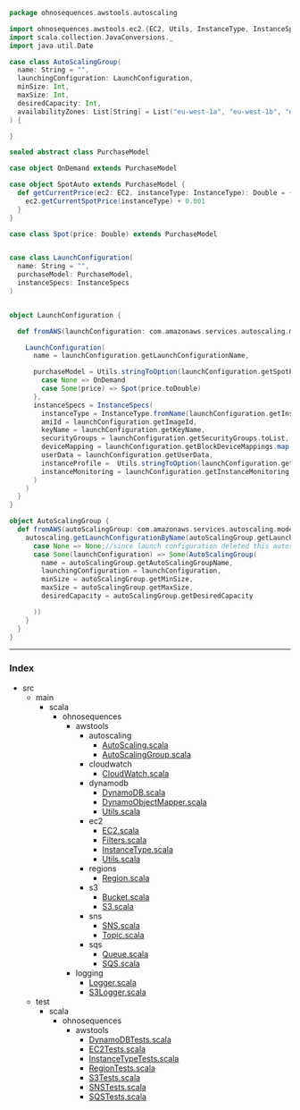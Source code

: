 
```scala
package ohnosequences.awstools.autoscaling

import ohnosequences.awstools.ec2.{EC2, Utils, InstanceType, InstanceSpecs}
import scala.collection.JavaConversions._
import java.util.Date

case class AutoScalingGroup(
  name: String = "",
  launchingConfiguration: LaunchConfiguration,
  minSize: Int,
  maxSize: Int,
  desiredCapacity: Int,
  availabilityZones: List[String] = List("eu-west-1a", "eu-west-1b", "eu-west-1c")
) {

}

sealed abstract class PurchaseModel

case object OnDemand extends PurchaseModel

case object SpotAuto extends PurchaseModel {
  def getCurrentPrice(ec2: EC2, instanceType: InstanceType): Double = {
    ec2.getCurrentSpotPrice(instanceType) + 0.001
  }
}

case class Spot(price: Double) extends PurchaseModel


case class LaunchConfiguration(
  name: String = "",
  purchaseModel: PurchaseModel,
  instanceSpecs: InstanceSpecs
)


object LaunchConfiguration {

  def fromAWS(launchConfiguration: com.amazonaws.services.autoscaling.model.LaunchConfiguration): LaunchConfiguration = {

    LaunchConfiguration(
      name = launchConfiguration.getLaunchConfigurationName,

      purchaseModel = Utils.stringToOption(launchConfiguration.getSpotPrice) match {
        case None => OnDemand
        case Some(price) => Spot(price.toDouble)
      },
      instanceSpecs = InstanceSpecs(
        instanceType = InstanceType.fromName(launchConfiguration.getInstanceType),
        amiId = launchConfiguration.getImageId,
        keyName = launchConfiguration.getKeyName,
        securityGroups = launchConfiguration.getSecurityGroups.toList,
        deviceMapping = launchConfiguration.getBlockDeviceMappings.map(m => (m.getDeviceName, m.getVirtualName)).toMap,
        userData = launchConfiguration.getUserData,
        instanceProfile =  Utils.stringToOption(launchConfiguration.getIamInstanceProfile),
        instanceMonitoring = launchConfiguration.getInstanceMonitoring.isEnabled
      )
    )
  }
}

object AutoScalingGroup {
  def fromAWS(autoScalingGroup: com.amazonaws.services.autoscaling.model.AutoScalingGroup, autoscaling: AutoScaling): Option[AutoScalingGroup] = {
    autoscaling.getLaunchConfigurationByName(autoScalingGroup.getLaunchConfigurationName) match {
      case None => None;//since launch configuration deleted this autoscaling group will be deleted soon
      case Some(launchConfiguration) => Some(AutoScalingGroup(
        name = autoScalingGroup.getAutoScalingGroupName,
        launchingConfiguration = launchConfiguration,
        minSize = autoScalingGroup.getMinSize,
        maxSize = autoScalingGroup.getMaxSize,
        desiredCapacity = autoScalingGroup.getDesiredCapacity

      ))
    }
  }
}

```


------

### Index

+ src
  + main
    + scala
      + ohnosequences
        + awstools
          + autoscaling
            + [AutoScaling.scala][main/scala/ohnosequences/awstools/autoscaling/AutoScaling.scala]
            + [AutoScalingGroup.scala][main/scala/ohnosequences/awstools/autoscaling/AutoScalingGroup.scala]
          + cloudwatch
            + [CloudWatch.scala][main/scala/ohnosequences/awstools/cloudwatch/CloudWatch.scala]
          + dynamodb
            + [DynamoDB.scala][main/scala/ohnosequences/awstools/dynamodb/DynamoDB.scala]
            + [DynamoObjectMapper.scala][main/scala/ohnosequences/awstools/dynamodb/DynamoObjectMapper.scala]
            + [Utils.scala][main/scala/ohnosequences/awstools/dynamodb/Utils.scala]
          + ec2
            + [EC2.scala][main/scala/ohnosequences/awstools/ec2/EC2.scala]
            + [Filters.scala][main/scala/ohnosequences/awstools/ec2/Filters.scala]
            + [InstanceType.scala][main/scala/ohnosequences/awstools/ec2/InstanceType.scala]
            + [Utils.scala][main/scala/ohnosequences/awstools/ec2/Utils.scala]
          + regions
            + [Region.scala][main/scala/ohnosequences/awstools/regions/Region.scala]
          + s3
            + [Bucket.scala][main/scala/ohnosequences/awstools/s3/Bucket.scala]
            + [S3.scala][main/scala/ohnosequences/awstools/s3/S3.scala]
          + sns
            + [SNS.scala][main/scala/ohnosequences/awstools/sns/SNS.scala]
            + [Topic.scala][main/scala/ohnosequences/awstools/sns/Topic.scala]
          + sqs
            + [Queue.scala][main/scala/ohnosequences/awstools/sqs/Queue.scala]
            + [SQS.scala][main/scala/ohnosequences/awstools/sqs/SQS.scala]
        + logging
          + [Logger.scala][main/scala/ohnosequences/logging/Logger.scala]
          + [S3Logger.scala][main/scala/ohnosequences/logging/S3Logger.scala]
  + test
    + scala
      + ohnosequences
        + awstools
          + [DynamoDBTests.scala][test/scala/ohnosequences/awstools/DynamoDBTests.scala]
          + [EC2Tests.scala][test/scala/ohnosequences/awstools/EC2Tests.scala]
          + [InstanceTypeTests.scala][test/scala/ohnosequences/awstools/InstanceTypeTests.scala]
          + [RegionTests.scala][test/scala/ohnosequences/awstools/RegionTests.scala]
          + [S3Tests.scala][test/scala/ohnosequences/awstools/S3Tests.scala]
          + [SNSTests.scala][test/scala/ohnosequences/awstools/SNSTests.scala]
          + [SQSTests.scala][test/scala/ohnosequences/awstools/SQSTests.scala]

[main/scala/ohnosequences/awstools/autoscaling/AutoScaling.scala]: AutoScaling.scala.md
[main/scala/ohnosequences/awstools/autoscaling/AutoScalingGroup.scala]: AutoScalingGroup.scala.md
[main/scala/ohnosequences/awstools/cloudwatch/CloudWatch.scala]: ../cloudwatch/CloudWatch.scala.md
[main/scala/ohnosequences/awstools/dynamodb/DynamoDB.scala]: ../dynamodb/DynamoDB.scala.md
[main/scala/ohnosequences/awstools/dynamodb/DynamoObjectMapper.scala]: ../dynamodb/DynamoObjectMapper.scala.md
[main/scala/ohnosequences/awstools/dynamodb/Utils.scala]: ../dynamodb/Utils.scala.md
[main/scala/ohnosequences/awstools/ec2/EC2.scala]: ../ec2/EC2.scala.md
[main/scala/ohnosequences/awstools/ec2/Filters.scala]: ../ec2/Filters.scala.md
[main/scala/ohnosequences/awstools/ec2/InstanceType.scala]: ../ec2/InstanceType.scala.md
[main/scala/ohnosequences/awstools/ec2/Utils.scala]: ../ec2/Utils.scala.md
[main/scala/ohnosequences/awstools/regions/Region.scala]: ../regions/Region.scala.md
[main/scala/ohnosequences/awstools/s3/Bucket.scala]: ../s3/Bucket.scala.md
[main/scala/ohnosequences/awstools/s3/S3.scala]: ../s3/S3.scala.md
[main/scala/ohnosequences/awstools/sns/SNS.scala]: ../sns/SNS.scala.md
[main/scala/ohnosequences/awstools/sns/Topic.scala]: ../sns/Topic.scala.md
[main/scala/ohnosequences/awstools/sqs/Queue.scala]: ../sqs/Queue.scala.md
[main/scala/ohnosequences/awstools/sqs/SQS.scala]: ../sqs/SQS.scala.md
[main/scala/ohnosequences/logging/Logger.scala]: ../../logging/Logger.scala.md
[main/scala/ohnosequences/logging/S3Logger.scala]: ../../logging/S3Logger.scala.md
[test/scala/ohnosequences/awstools/DynamoDBTests.scala]: ../../../../../test/scala/ohnosequences/awstools/DynamoDBTests.scala.md
[test/scala/ohnosequences/awstools/EC2Tests.scala]: ../../../../../test/scala/ohnosequences/awstools/EC2Tests.scala.md
[test/scala/ohnosequences/awstools/InstanceTypeTests.scala]: ../../../../../test/scala/ohnosequences/awstools/InstanceTypeTests.scala.md
[test/scala/ohnosequences/awstools/RegionTests.scala]: ../../../../../test/scala/ohnosequences/awstools/RegionTests.scala.md
[test/scala/ohnosequences/awstools/S3Tests.scala]: ../../../../../test/scala/ohnosequences/awstools/S3Tests.scala.md
[test/scala/ohnosequences/awstools/SNSTests.scala]: ../../../../../test/scala/ohnosequences/awstools/SNSTests.scala.md
[test/scala/ohnosequences/awstools/SQSTests.scala]: ../../../../../test/scala/ohnosequences/awstools/SQSTests.scala.md